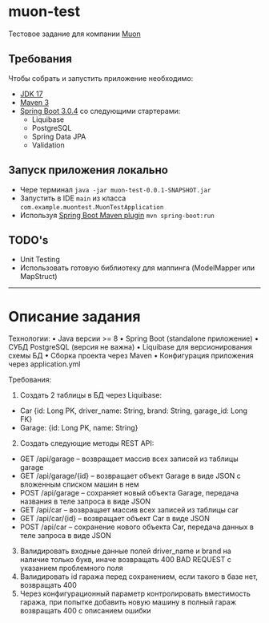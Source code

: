 # muon-test
Тестовое задание для компании [Muon](https://muon.ru/)

## Требования
Чтобы собрать и запустить приложение необходимо:

- [JDK 17](https://www.oracle.com/java/technologies/downloads/#java17)
- [Maven 3](https://maven.apache.org)
- [Spring Boot 3.0.4](https://start.spring.io/) со следующими стартерами:
  - Liquibase
  - PostgreSQL
  - Spring Data JPA
  - Validation

## Запуск приложения локально
- Чере терминал `java -jar muon-test-0.0.1-SNAPSHOT.jar`
- Запустить в IDE `main` из класса `com.example.muontest.MuonTestApplication` 
- Используя [Spring Boot Maven plugin](https://mvnrepository.com/artifact/org.springframework.boot/spring-boot-maven-plugin) `mvn spring-boot:run`

## TODO's
- Unit Testing
- Использовать готовую библиотеку для маппинга (ModelMapper или MapStruct)
-----------------------------

# Описание задания

Технологии:
•	Java версии >= 8 
•	Spring Boot (standalone приложение)
•	СУБД PostgreSQL (версия не важна)
•	Liquibase для версионирования схемы БД
•	Сборка проекта через Maven
•	Конфигурация приложения через application.yml

Требования:
1.	Создать 2 таблицы в БД через Liquibase:
  - Car {id: Long PK,  driver_name: String,  brand: String,  garage_id: Long FK}
  - Garage: {id: Long PK, name: String}
2.	Создать следующие методы REST API:
  - GET /api/garage – возвращает массив всех записей из таблицы garage 
  - GET /api/garage/{id} – возвращает объект Garage в виде JSON с вложенным списком машин в нем
  - POST /api/garage – сохраняет новый объекта Garage, передача названия в теле запроса в виде JSON
  - GET /api/car – возвращает массив всех записей из таблицы car 
  - GET /api/car/{id} – возвращает объект Car в виде JSON 
  - POST /api/car – сохранение нового объекта Car, передача данных в теле запроса в виде JSON
3.	Валидировать входные данные полей driver_name и brand на наличие только букв, иначе возвращать 400 BAD REQUEST с указанием проблемного поля
4.	Валидировать id гаража перед сохранением, если такого в базе нет, возвращать 400
5.	Через конфигурационный параметр контролировать вместимость гаража, при попытке добавить новую машину в полный гараж возвращать 400 с описанием ошибки
